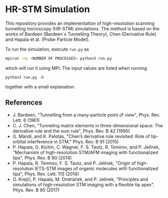 # HR-STM Simulation

This repository provides an implementation of high-resolution scanning tunnelling 
microscopy (HR-STM) simulations.
The method is based on the works of Bardeen (Bardeen`s Tunnelling Theory), Chen 
(Derivative Rule) and Hapala et al. (Probe Particle Model).

To run the simulation, execute `run.py` as
```sh
mpirun -np <NUMBER OF PROCESSES> python3 run.py
``` 
which will run it using MPI.
The input values are listed when running
```
python3 run.py -h
```
together with a small explanation.

## References

* J. Bardeen, "Tunnelling from a many-particle point of view", Phys. Rev. Lett. 6 (1961)
* C. J. Chen, "Tunneling matrix elements in three-dimensional space: The derivative rule 
  and the sum rule", Phys. Rev. B 42 (1990)
* G. Mándi, and K. Palotás, "Chen’s derivative rule revisited: Role of tip-orbital 
  interference in STM," Phys. Rev. B 91 (2015)
* P. Hapala, G. Kichin, C. Wagner, F. S. Tautz, R. Temirov, and P. Jelínek, "Mechanism of 
  high-resolution STM/AFM imaging with functionalized tips", Phys. Rev. B 90 (2014)
* P. Hapala, R. Temirov, F. S. Tautz, and P. Jelínek, "Origin of high-resolution IETS-STM
  images of organic molecules with functionalized tips", Phys. Rev. Lett. 113 (2014)
* O. Krejčı́, P. Hapala, M. Ondráček, and P. Jelı́nek, "Principles and simulations of 
  high-resolution STM imaging with a flexible tip apex", Phys. Rev. B 95 (2017)
